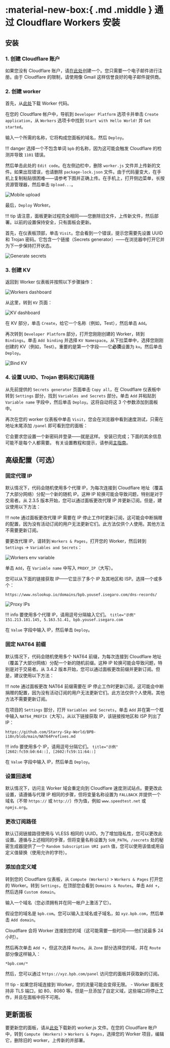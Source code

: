 # :material-new-box:{ .md .middle } 通过 Cloudflare Workers 安装

## 安装

### 1. 创建 Cloudflare 账户

如果您没有 Cloudflare 账户，请[在此处](https://dash.cloudflare.com/sign-up)创建一个。您只需要一个电子邮件进行注册。由于 Cloudflare 的限制，请使用像 Gmail 这样信誉良好的电子邮件提供商。

### 2. 创建 worker

首先，从[此处](https://github.com/Starry-Sky-World/BPB-i18n/releases/latest/download/worker.js)下载 Worker 代码。

在您的 Cloudflare 帐户中，导航到 `Developer Platform` 选项卡并单击 `Create application`，从 `Workers` 选项卡中找到 `Start with Hello World!` 并 `Get started`。

输入一个所需的名称，它将构成您面板的域名，然后 `Deploy`。

!!! danger
    选择一个不包含单词 `bpb` 的名称，因为这可能会触发 Cloudflare 的检测并导致 `1101` 错误。

然后单击此处的 `Edit code`。在左侧边栏中，删除 `worker.js` 文件并上传新的文件。如果出现错误，也请删除 `package-lock.json` 文件。由于代码量变大，在手机上复制粘贴很困难——请参考下图并正确上传。在手机上，打开侧边菜单，长按资源管理器，然后单击 `Upload...`。

![Mobile upload](../images/worker-mobile-upload.jpg)

最后，`Deploy` Worker。

!!! tip
    请注意，面板更新过程完全相同——您删除旧文件，上传新文件，然后部署。以前的设置保持安全，只有面板会更新。

首先，在仪表板顶部，单击 `Visit`。您会看到一个错误，提示您需要先设置 UUID 和 Trojan 密码。它包含一个链接（Secrets generator）——在浏览器中打开它并为下一步保持打开状态。

![Generate secrets](../images/generate-secrets.jpg)

### 3. 创建 KV

返回到 Worker 仪表板并按照以下步骤操作：

![Workers dashboard](../images/nav-worker-dash.jpg)

从这里，转到 `KV` 页面：

![KV dashboard](../images/nav-dash-kv.jpg)

在 KV 部分，单击 `Create`，给它一个名称（例如，Test），然后单击 `Add`。

再次转到 `Developer Platform` 部分，打开您刚刚创建的 Worker，转到 `Bindings`。单击 `Add binding` 并选择 `KV Namespace`。从下拉菜单中，选择您刚刚创建的 KV（例如，Test）。重要的是第一个字段——它**必须**设置为 `kv`。然后单击 `Deploy`。

![Bind KV](../images/bind-kv.jpg)

### 4. 设置 UUID、Trojan 密码和订阅路径

从先前提供的 `Secrets generator` 页面单击 `Copy all`，在 Cloudflare 仪表板中转到 `Settings` 部分，找到 `Variables and Secrets` 部分。单击 `Add` 并粘贴到 `Variable name` 字段中，然后单击 `Deploy`。这将自动将这 3 个参数添加到面板中。

再次在您的 worker 仪表板中单击 `Visit`，您会在浏览器中看到速度测试，只需在地址末尾添加 `/panel` 即可看到您的面板：

它会要求您设置一个新密码并登录——就是这样。
安装已完成；下面的其余信息可能不是每个人都需要。
有关设置教程和提示，请参阅[主指南](../configuration/index.md)。

## 高级配置（可选）

### 固定代理 IP

默认情况下，代码会随机使用多个代理 IP，为每次连接到 Cloudflare 地址（覆盖了大部分网络）分配一个新的随机 IP。这种 IP 轮换可能会导致问题，特别是对于交易者。从 2.3.5 版本开始，您可以通过面板更改代理 IP 并更新订阅。但是，建议使用以下方法：

!!! note
    通过面板更改代理 IP 需要在 IP 停止工作时更新订阅，这可能会中断捐赠的配置，因为没有活动订阅的用户无法更新它们。此方法仅供个人使用。其他方法不需要更新订阅。

要更改代理 IP，请转到 `Workers & Pages`，打开您的 Worker，然后转到 `Settings` → `Variables and Secrets`：

![Workers env variable](../images/workers-variables.jpg)

单击 `Add`，在 `Variable name` 中写入 `PROXY_IP`（大写）。

您可以从下面的链接获取 IP——它显示了多个 IP 及其地区和 ISP。选择一个或多个：

```text
https://www.nslookup.io/domains/bpb.yousef.isegaro.com/dns-records/
```

![Proxy IPs](../images/proxy-ips.jpg)

!!! info
    要使用多个代理 IP，请用逗号分隔输入它们。
    ```title="示例"
    151.213.181.145, 5.163.51.41, bpb.yousef.isegaro.com
    ```

在 `Value` 字段中输入 IP，然后单击 `Deploy`。

### 固定 NAT64 前缀

默认情况下，代码会随机使用多个 NAT64 前缀，为每次连接到 Cloudflare 地址（覆盖了大部分网络）分配一个新的随机前缀。这种 IP 轮换可能会导致问题，特别是对于交易者。从 3.4.2 版本开始，您可以通过面板更改前缀并更新订阅。但是，建议使用以下方法：

!!! note
    通过面板更改 NAT64 前缀需要在 IP 停止工作时更新订阅，这可能会中断捐赠的配置，因为没有活动订阅的用户无法更新它们。此方法仅供个人使用。其他方法不需要更新订阅。

在项目的 `Settings` 部分，打开 `Variables and Secrets`，单击 `Add` 并在第一个框中输入 `NAT64_PREFIX`（大写）。从以下链接获取 IP，该链接按地区和 ISP 列出了 IP：

```text
https://github.com/Starry-Sky-World/BPB-i18n/blob/main/NAT64Prefixes.md
```

!!! info
    要使用多个 IP，请用逗号分隔它们。
    ```title="示例"
    [2602:fc59:b0:64::], [2602:fc59:11:64::]
    ```

在 `Value` 字段中输入 IP，然后单击 `Deploy`。

### 设置回退域

默认情况下，访问主 Worker 域会重定向到 Cloudflare 速度测试站点。要更改此设置，请遵循与代理 IP 相同的步骤，但将变量名称设置为 `FALLBACK` 并提供一个域名（不带 `https://` 或 `http://`）作为值，例如 `www.speedtest.net` 或 `npmjs.org`。

### 更改订阅路径

默认订阅链接路径使用与 VLESS 相同的 UUID。为了增加隐私性，您可以更改此设置。遵循与上述相同的步骤，但将变量名称设置为 `SUB_PATH`。`/secrets` 处的秘密生成器提供了一个 `Random Subscription URI path` 值，您可以使用该值或用自定义值替换（使用允许的字符）。

### 添加自定义域

转到您的 Cloudflare 仪表板，从 `Compute (Workers)` > `Workers & Pages` 打开您的 Worker。转到 `Settings`，在顶部您会看到 `Domains & Routes`。单击 `Add +`，然后选择 `Custom domain`。

输入一个域名（您必须拥有并在同一帐户上激活了它）。

假设您的域名是 `bpb.com`。您可以输入主域名或子域名，如 `xyz.bpb.com`，然后单击 `Add domain`。

Cloudflare 会将 Worker 连接到您的域（这可能需要一些时间——他们说最多 24 小时）。

然后再次单击 `Add +`，但这次选择 `Route`。从 `Zone` 部分选择您的域，并在 `Route` 部分像这样输入：

```title="路由"
*bpb.com/*
```

然后，您可以通过 `https://xyz.bpb.com/panel` 访问您的面板并获取新的订阅。

!!! tip
    - 如果您将域连接到 Worker，您的流量可能会变得无限。
    - Worker 面板支持非 TLS 端口，如 80、8080 等。但是一旦添加了自定义域，这些端口将停止工作，并且在面板中将不可用。

## 更新面板

要更新您的面板，请从[此处](https://github.com/Starry-Sky-World/BPB-i18n/releases/latest/download/worker.js)下载新的 worker.js 文件。在您的 Cloudflare 帐户中，转到 `Compute (Workers)` > `Workers & Pages`，选择您的 Worker 项目，编辑它，删除旧的 worker，上传新的并部署。